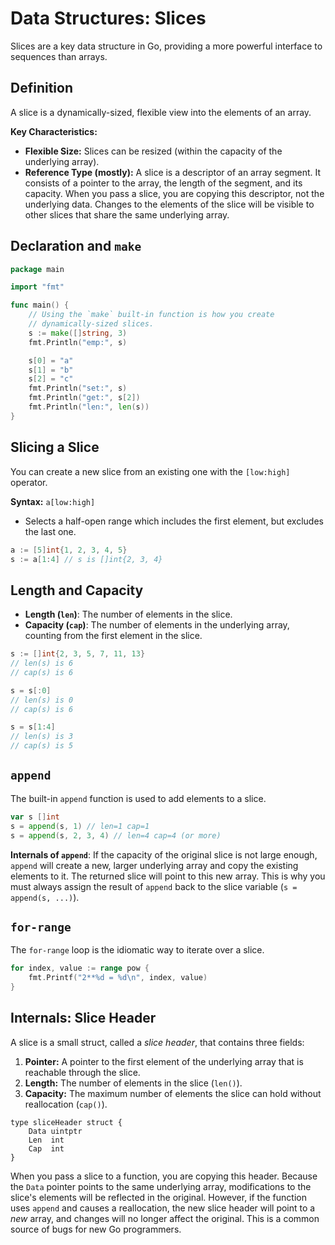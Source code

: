 # Data Structures: Slices

Slices are a key data structure in Go, providing a more powerful interface to sequences than arrays.

## Definition

A slice is a dynamically-sized, flexible view into the elements of an array.

**Key Characteristics:**
- **Flexible Size:** Slices can be resized (within the capacity of the underlying array).
- **Reference Type (mostly):** A slice is a descriptor of an array segment. It consists of a pointer to the array, the length of the segment, and its capacity. When you pass a slice, you are copying this descriptor, not the underlying data. Changes to the elements of the slice will be visible to other slices that share the same underlying array.

## Declaration and `make`

```go
package main

import "fmt"

func main() {
    // Using the `make` built-in function is how you create
    // dynamically-sized slices.
    s := make([]string, 3)
    fmt.Println("emp:", s)

    s[0] = "a"
    s[1] = "b"
    s[2] = "c"
    fmt.Println("set:", s)
    fmt.Println("get:", s[2])
    fmt.Println("len:", len(s))
}
```

## Slicing a Slice

You can create a new slice from an existing one with the `[low:high]` operator.

**Syntax:** `a[low:high]`
- Selects a half-open range which includes the first element, but excludes the last one.

```go
a := [5]int{1, 2, 3, 4, 5}
s := a[1:4] // s is []int{2, 3, 4}
```

## Length and Capacity

- **Length (`len`)**: The number of elements in the slice.
- **Capacity (`cap`)**: The number of elements in the underlying array, counting from the first element in the slice.

```go
s := []int{2, 3, 5, 7, 11, 13}
// len(s) is 6
// cap(s) is 6

s = s[:0]
// len(s) is 0
// cap(s) is 6

s = s[1:4]
// len(s) is 3
// cap(s) is 5
```

## `append`

The built-in `append` function is used to add elements to a slice.

```go
var s []int
s = append(s, 1) // len=1 cap=1
s = append(s, 2, 3, 4) // len=4 cap=4 (or more)
```
**Internals of `append`**: If the capacity of the original slice is not large enough, `append` will create a new, larger underlying array and copy the existing elements to it. The returned slice will point to this new array. This is why you must always assign the result of `append` back to the slice variable (`s = append(s, ...)`).

## `for-range`

The `for-range` loop is the idiomatic way to iterate over a slice.
```go
for index, value := range pow {
    fmt.Printf("2**%d = %d\n", index, value)
}
```

## Internals: Slice Header

A slice is a small struct, called a *slice header*, that contains three fields:
1.  **Pointer:** A pointer to the first element of the underlying array that is reachable through the slice.
2.  **Length:** The number of elements in the slice (`len()`).
3.  **Capacity:** The maximum number of elements the slice can hold without reallocation (`cap()`).

```
type sliceHeader struct {
    Data uintptr
    Len  int
    Cap  int
}
```
When you pass a slice to a function, you are copying this header. Because the `Data` pointer points to the same underlying array, modifications to the slice's elements will be reflected in the original. However, if the function uses `append` and causes a reallocation, the new slice header will point to a *new* array, and changes will no longer affect the original. This is a common source of bugs for new Go programmers. 